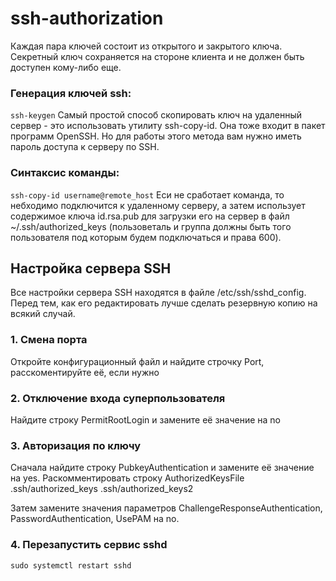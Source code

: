 # ssh-authorization
Каждая пара ключей состоит из открытого и закрытого ключа. Секретный ключ сохраняется на стороне клиента и не должен быть доступен кому-либо еще. 
### Генерация ключей ssh:
`ssh-keygen`
Самый простой способ скопировать ключ на удаленный сервер - это использовать утилиту ssh-copy-id. Она тоже входит в пакет программ OpenSSH. Но для работы этого метода вам нужно иметь пароль доступа к серверу по SSH. 
### Синтаксис команды:
`ssh-copy-id username@remote_host`
Еси не сработает команда, то небходимо подключится к удаленному серверу, а затем использует содержимое ключа id.rsa.pub для загрузки его на сервер в файл ~/.ssh/authorized_keys (пользоветаль и группа должны быть того пользователя под которым будем подключаться и права 600).
## Настройка сервера SSH
Все настройки сервера SSH находятся в файле /etc/ssh/sshd_config. Перед тем, как его редактировать лучше сделать резервную копию на всякий случай.
### 1. Смена порта
Откройте конфигурационный файл и найдите строчку Port, расскоментируйте её, если нужно
### 2. Отключение входа суперпользователя
Найдите строку PermitRootLogin и замените её значение на no
### 3. Авторизация по ключу
Сначала найдите строку PubkeyAuthentication и замените её значение на yes.
Раскомментировать строку AuthorizedKeysFile      .ssh/authorized_keys .ssh/authorized_keys2

Затем замените значения параметров ChallengeResponseAuthentication, PasswordAuthentication, UsePAM на no.
### 4. Перезапустить сервис sshd
`sudo systemctl restart sshd`


